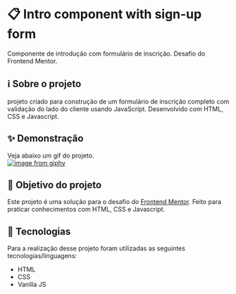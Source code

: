 # 📋 Intro component with sign-up form

Componente de introdução com formulário de inscrição. Desafio do Frontend Mentor.

## ℹ Sobre o projeto 
projeto criado para construção de um formulário de inscrição completo com validação do lado do cliente usando JavaScript. Desenvolvido com HTML, CSS e Javascript.

## ✨ Demonstração    
Veja abaixo um gif do projeto.</br>
[![image from giphy](https://i.giphy.com/media/eY25elhVyArLeR8dby/giphy.webp)](https://media.giphy.com/media/eY25elhVyArLeR8dby/giphy.gif?cid=790b7611a6bb3fa0438f80d3fa2f668e9b88cf45b8caf0d2&rid=giphy.gif&ct=g)

## 🎯 Objetivo do projeto
Este projeto é uma solução para o desafio do [Frontend Mentor](https://www.frontendmentor.io/challenges/intro-component-with-signup-form-5cf91bd49edda32581d28fd1). 
Feito para praticar conhecimentos com HTML, CSS e Javascript.

## 🤖 Tecnologias 
Para a realização desse projeto foram utilizadas as seguintes tecnologias/linguagens: 
- HTML
- CSS
- Vanilla JS
